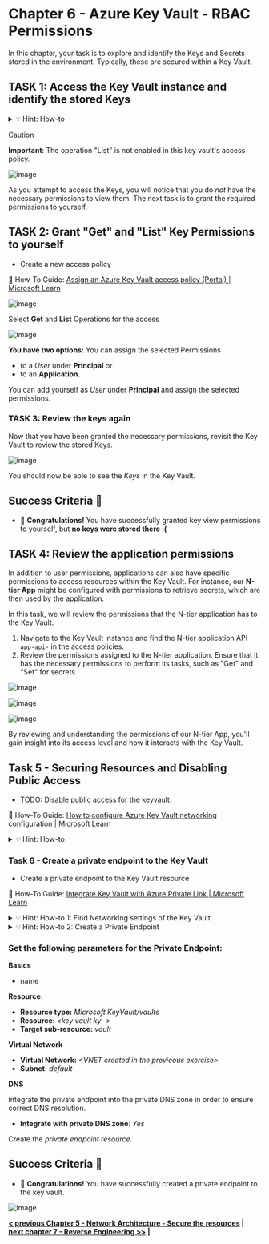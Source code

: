 # Chapter 6 - Azure Key Vault - RBAC Permissions

In this chapter, your task is to explore and identify the Keys and Secrets stored in the environment. Typically, these are secured within a Key Vault.

## TASK 1: Access the Key Vault instance and identify the stored Keys

<details close>
<summary>💡 Hint: How-to</summary>
<br>

Go to your "Key vault" ``kv-`` resource on Azure Portal.

Under the "Objects" Section you will find the "Keys" section.

Open the Keys section to list/view the Keys there.

</details>

> [!CAUTION]
> **Important**: The operation "List" is not enabled in this key vault's access policy.

![image](../image/11_RBAC.png)

As you attempt to access the Keys, you will notice that you do *not* have the necessary permissions to view them. The next task is to grant the required permissions to yourself.

## TASK 2: Grant "Get" and "List" Key Permissions to yourself

* Create a new access policy

📘 How-To Guide: [Assign an Azure Key Vault access policy (Portal) | Microsoft Learn](https://learn.microsoft.com/en-us/azure/key-vault/general/assign-access-policy?tabs=azure-portal)

![image](../image/11b_RBAC.png)

Select **Get** and **List** Operations for the access

![image](../image/11b2_RBAC.png)

**You have two options:** You can assign the selected Permissions 
* to a *User* under **Principal** 
or 
* to an **Application**.

You can add yourself as *User* under **Principal** and assign the selected permissions.

### TASK 3: Review the keys again

Now that you have been granted the necessary permissions, revisit the Key Vault to review the stored Keys.

![image](../image/11e_RBAC.png)

You should now be able to see the *Keys* in the Key Vault.

## Success Criteria 🎉

- 🎊 **Congratulations!** You have successfully granted key view permissions to yourself, but **no keys were stored there :(**

## TASK 4: Review the application permissions

In addition to user permissions, applications can also have specific permissions to access resources within the Key Vault. For instance, our **N-tier App** might be configured with permissions to retrieve secrets, which are then used by the application.

In this task, we will review the permissions that the N-tier application has to the Key Vault.

1. Navigate to the Key Vault instance and find the N-tier application API ``app-api-`` in the access policies.
2. Review the permissions assigned to the N-tier application. Ensure that it has the necessary permissions to perform its tasks, such as "Get" and "Set" for secrets.

![image](../image/11a_RBAC.png)

![image](../image/11c_RBAC.png)

![image](../image/11d_RBAC.png)

By reviewing and understanding the permissions of our N-tier App, you'll gain insight into its access level and how it interacts with the Key Vault.

## Task 5 - Securing Resources and Disabling Public Access

- TODO: Disable public access for the keyvault.

📘 How-To Guide: [How to configure Azure Key Vault networking configuration | Microsoft Learn](https://learn.microsoft.com/en-us/azure/key-vault/general/how-to-azure-key-vault-network-security?tabs=azure-portal)

<details close>
<summary>💡 Hint: How-to</summary>
<br>

Go to your "Key vault" resource on Azure Portal.

Under the "Settings" Section you will find the "Networking" section.

Open the Networking section and set "Public network access" to "disabled". Click "Save" to update the firewall settings.

</details>

### Task 6 - Create a private endpoint to the Key Vault

- Create a private endpoint to the Key Vault resource

📘 How-To Guide: [Integrate Key Vault with Azure Private Link | Microsoft Learn](https://learn.microsoft.com/en-us/azure/key-vault/general/private-link-service?tabs=portal)

<details close>
<summary>💡 Hint: How-to 1: Find Networking settings of the Key Vault</summary>
<br>

Go to your "Key vault" resource on Azure Portal.

Under the "Settings" Section you will find the "Networking" section.

Open the Networking section and click the tab "Private endpoint connections".

</details>
<details close>
<summary>💡 Hint: How-to 2: Create a Private Endpoint</summary>
<br>

Click "+ Create" under the Tab tab "Key Vault > Networking > Private endpoint connections"

</details>

### Set the following parameters for the Private Endpoint:

**Basics**
* name

**Resource:**
* **Resource type:** *Microsoft.KeyVault/vaults*
* **Resource:** *\<key vault ky- \>*
* **Target sub-resource:** *vault*

**Virtual Network**
* **Virtual Network:** *\<VNET created in the previeous exercise\>*
* **Subnet:** *default*

**DNS**

Integrate the private endpoint into the private DNS zone in order to ensure correct DNS resolution.

* **Integrate with private DNS zone**: *Yes*

Create the *private endpoint resource*.

## Success Criteria 🎉

- 🎊 **Congratulations!** You have successfully created a private endpoint to the key vault.

![image](../image/12c_keyVault.png)

 **[< previous Chapter 5 - Network Architecture - Secure the resources](../chapter-5/README.md) | [next chapter 7 - Reverse Engineering >>](../chapter-7/README.md) |**